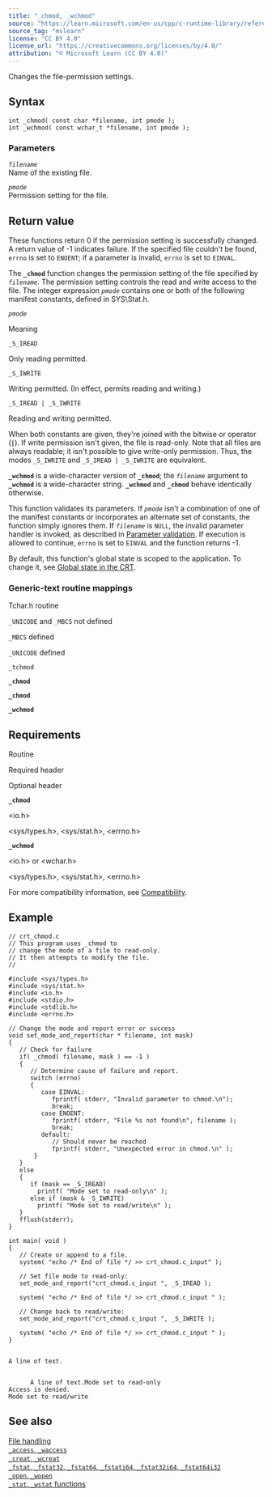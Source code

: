 ```yaml
---
title: "_chmod, _wchmod"
source: "https://learn.microsoft.com/en-us/cpp/c-runtime-library/reference/chmod-wchmod?view=msvc-170"
source_tag: "mslearn"
license: "CC BY 4.0"
license_url: "https://creativecommons.org/licenses/by/4.0/"
attribution: "© Microsoft Learn (CC BY 4.0)"
---
```

Changes the file-permission settings.

## Syntax

```
int _chmod( const char *filename, int pmode );
int _wchmod( const wchar_t *filename, int pmode );
```

### Parameters

_`filename`_  
Name of the existing file.

_`pmode`_  
Permission setting for the file.

## Return value

These functions return 0 if the permission setting is successfully changed. A return value of -1 indicates failure. If the specified file couldn't be found, `errno` is set to `ENOENT`; if a parameter is invalid, `errno` is set to `EINVAL`.

The **`_chmod`** function changes the permission setting of the file specified by _`filename`_. The permission setting controls the read and write access to the file. The integer expression _`pmode`_ contains one or both of the following manifest constants, defined in SYS\\Stat.h.

_`pmode`_

Meaning

`_S_IREAD`

Only reading permitted.

`_S_IWRITE`

Writing permitted. (In effect, permits reading and writing.)

`_S_IREAD | _S_IWRITE`

Reading and writing permitted.

When both constants are given, they're joined with the bitwise or operator (**`|`**). If write permission isn't given, the file is read-only. Note that all files are always readable; it isn't possible to give write-only permission. Thus, the modes `_S_IWRITE` and `_S_IREAD | _S_IWRITE` are equivalent.

**`_wchmod`** is a wide-character version of **`_chmod`**; the _`filename`_ argument to **`_wchmod`** is a wide-character string. **`_wchmod`** and **`_chmod`** behave identically otherwise.

This function validates its parameters. If _`pmode`_ isn't a combination of one of the manifest constants or incorporates an alternate set of constants, the function simply ignores them. If _`filename`_ is `NULL`, the invalid parameter handler is invoked, as described in [Parameter validation](https://learn.microsoft.com/en-us/cpp/c-runtime-library/parameter-validation?view=msvc-170). If execution is allowed to continue, `errno` is set to `EINVAL` and the function returns -1.

By default, this function's global state is scoped to the application. To change it, see [Global state in the CRT](https://learn.microsoft.com/en-us/cpp/c-runtime-library/global-state?view=msvc-170).

### Generic-text routine mappings

Tchar.h routine

`_UNICODE` and `_MBCS` not defined

`_MBCS` defined

`_UNICODE` defined

`_tchmod`

**`_chmod`**

**`_chmod`**

**`_wchmod`**

## Requirements

Routine

Required header

Optional header

**`_chmod`**

<io.h>

<sys/types.h>, <sys/stat.h>, <errno.h>

**`_wchmod`**

<io.h> or <wchar.h>

<sys/types.h>, <sys/stat.h>, <errno.h>

For more compatibility information, see [Compatibility](https://learn.microsoft.com/en-us/cpp/c-runtime-library/compatibility?view=msvc-170).

## Example

```
// crt_chmod.c
// This program uses _chmod to
// change the mode of a file to read-only.
// It then attempts to modify the file.
//

#include <sys/types.h>
#include <sys/stat.h>
#include <io.h>
#include <stdio.h>
#include <stdlib.h>
#include <errno.h>

// Change the mode and report error or success
void set_mode_and_report(char * filename, int mask)
{
   // Check for failure
   if( _chmod( filename, mask ) == -1 )
   {
      // Determine cause of failure and report.
      switch (errno)
      {
         case EINVAL:
            fprintf( stderr, "Invalid parameter to chmod.\n");
            break;
         case ENOENT:
            fprintf( stderr, "File %s not found\n", filename );
            break;
         default:
            // Should never be reached
            fprintf( stderr, "Unexpected error in chmod.\n" );
       }
   }
   else
   {
      if (mask == _S_IREAD)
        printf( "Mode set to read-only\n" );
      else if (mask & _S_IWRITE)
        printf( "Mode set to read/write\n" );
   }
   fflush(stderr);
}

int main( void )
{
   // Create or append to a file.
   system( "echo /* End of file */ >> crt_chmod.c_input" );

   // Set file mode to read-only:
   set_mode_and_report("crt_chmod.c_input ", _S_IREAD );

   system( "echo /* End of file */ >> crt_chmod.c_input " );

   // Change back to read/write:
   set_mode_and_report("crt_chmod.c_input ", _S_IWRITE );

   system( "echo /* End of file */ >> crt_chmod.c_input " );
}
```

```

A line of text.
```

```

      A line of text.Mode set to read-only
Access is denied.
Mode set to read/write
```

## See also

[File handling](https://learn.microsoft.com/en-us/cpp/c-runtime-library/file-handling?view=msvc-170)  
[`_access`, `_waccess`](https://learn.microsoft.com/en-us/cpp/c-runtime-library/reference/access-waccess?view=msvc-170)  
[`_creat`, `_wcreat`](https://learn.microsoft.com/en-us/cpp/c-runtime-library/reference/creat-wcreat?view=msvc-170)  
[`_fstat`, `_fstat32`, `_fstat64`, `_fstati64`, `_fstat32i64`, `_fstat64i32`](https://learn.microsoft.com/en-us/cpp/c-runtime-library/reference/fstat-fstat32-fstat64-fstati64-fstat32i64-fstat64i32?view=msvc-170)  
[`_open`, `_wopen`](https://learn.microsoft.com/en-us/cpp/c-runtime-library/reference/open-wopen?view=msvc-170)  
[`_stat`, `_wstat` functions](https://learn.microsoft.com/en-us/cpp/c-runtime-library/reference/stat-functions?view=msvc-170)